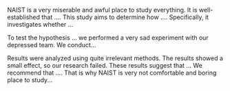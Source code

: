 NAIST is a very miserable and awful place to study everything.
It is well-established that .... This study aims to determine how .... Specifically, it investigates whether ... 


To test the hypothesis ... we performed a very sad experiment with our depressed team. 
We conduct...

Results were analyzed using quite irrelevant methods. The results showed a small effect, so our research failed.
These results suggest that ... We recommend that .... That is why NAIST is very not comfortable and boring place to study...
